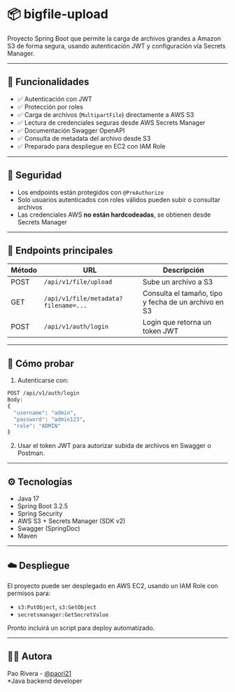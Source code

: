 # 📦 bigfile-upload

Proyecto Spring Boot que permite la carga de archivos grandes a Amazon S3 de forma segura, usando autenticación JWT y configuración vía Secrets Manager.

---

## 🚀 Funcionalidades

- ✅ Autenticación con JWT
- ✅ Protección por roles
- ✅ Carga de archivos (`MultipartFile`) directamente a AWS S3
- ✅ Lectura de credenciales seguras desde AWS Secrets Manager
- ✅ Documentación Swagger OpenAPI
- ✅ Consulta de metadata del archivo desde S3
- ✅ Preparado para despliegue en EC2 con IAM Role

---

## 🔐 Seguridad

- Los endpoints están protegidos con `@PreAuthorize`
- Solo usuarios autenticados con roles válidos pueden subir o consultar archivos
- Las credenciales AWS **no están hardcodeadas**, se obtienen desde Secrets Manager

---

## 📂 Endpoints principales

| Método | URL                                   | Descripción |
|--------|---------------------------------------|-------------|
| POST | `/api/v1/file/upload`                | Sube un archivo a S3 |
| GET  | `/api/v1/file/metadata?filename=...` | Consulta el tamaño, tipo y fecha de un archivo en S3 |
| POST | `/api/v1/auth/login`                  | Login que retorna un token JWT |

---

## 🧪 Cómo probar

1. Autenticarse con:
```bash
POST /api/v1/auth/login
Body:
{
  "username": "admin",
  "password": "admin123",
  "role": "ADMIN"
}
```

2. Usar el token JWT para autorizar subida de archivos en Swagger o Postman.

---

## ⚙️ Tecnologías

- Java 17
- Spring Boot 3.2.5
- Spring Security
- AWS S3 + Secrets Manager (SDK v2)
- Swagger (SpringDoc)
- Maven

---

## ☁️ Despliegue

El proyecto puede ser desplegado en AWS EC2, usando un IAM Role con permisos para:

- `s3:PutObject`, `s3:GetObject`
- `secretsmanager:GetSecretValue`

Pronto incluirá un script para deploy automatizado.

---

## 👩‍💻 Autora

Pao Rivera - [@paori21](https://github.com/paori21)  
*Java backend developer
